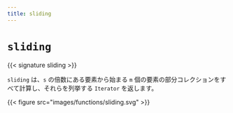 ```yaml
---
title: sliding
---
```


# `sliding`

{{< signature sliding >}}

`sliding` は、`s` の倍数にある要素から始まる `m` 個の要素の部分コレクションをすべて計算し、それらを列挙する `Iterator` を返します。

{{< figure src="images/functions/sliding.svg" >}}
